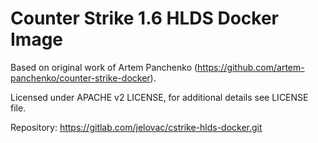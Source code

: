 # Counter Strike 1.6 HLDS Docker Image

Based on original work of Artem Panchenko (https://github.com/artem-panchenko/counter-strike-docker).

Licensed under APACHE v2 LICENSE, for additional details see LICENSE file.

Repository: https://gitlab.com/jelovac/cstrike-hlds-docker.git